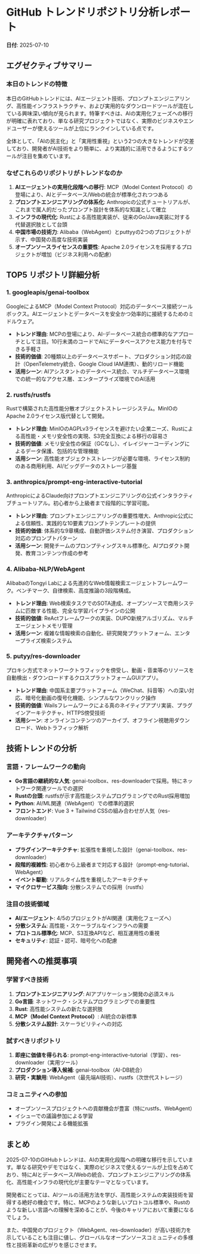 # GitHub トレンドリポジトリ分析レポート

**日付**: 2025-07-10

## エグゼクティブサマリー

### 本日のトレンドの特徴
本日のGitHubトレンドには、AIエージェント技術、プロンプトエンジニアリング、高性能インフラストラクチャ、および実用的なダウンロードツールが混在している興味深い傾向が見られます。特筆すべきは、AIの実用化フェーズへの移行が明確に表れており、単なる研究プロジェクトではなく、実際のビジネスやエンドユーザーが使えるツールが上位にランクインしている点です。

全体として、「AIの民主化」と「実用性重視」という2つの大きなトレンドが交差しており、開発者がAI技術をより簡単に、より実践的に活用できるようにするツールが注目を集めています。

### なぜこれらのリポジトリがトレンドなのか
1. **AIエージェントの実用化段階への移行**: MCP（Model Context Protocol）の登場により、AIとデータベース/Webの統合が標準化されつつある
2. **プロンプトエンジニアリングの体系化**: Anthropicの公式チュートリアルが、これまで属人的だったプロンプト設計を体系的な知識として確立
3. **インフラの現代化**: Rustによる高性能実装が、従来のGo/Java実装に対する代替選択肢として台頭
4. **中国市場の技術力**: Alibaba（WebAgent）とputtyyの2つのプロジェクトが示す、中国発の高度な技術実装
5. **オープンソースライセンスの重要性**: Apache 2.0ライセンスを採用するプロジェクトが増加（ビジネス利用への配慮）

## TOP5 リポジトリ詳細分析

### 1. googleapis/genai-toolbox
GoogleによるMCP（Model Context Protocol）対応のデータベース接続ツールボックス。AIエージェントとデータベースを安全かつ効率的に接続するためのミドルウェア。

- **トレンド理由**: MCPの登場により、AI-データベース統合の標準的なアプローチとして注目。10行未満のコードでAIにデータベースアクセス能力を付与できる手軽さ
- **技術的価値**: 20種類以上のデータベースサポート、プロダクション対応の設計（OpenTelemetry統合、Google Cloud IAM連携）、動的リロード機能
- **活用シーン**: AIアシスタントのデータベース統合、マルチデータベース環境での統一的なアクセス層、エンタープライズ環境でのAI活用

### 2. rustfs/rustfs
Rustで構築された高性能分散オブジェクトストレージシステム。MinIOのApache 2.0ライセンス版代替として開発。

- **トレンド理由**: MinIOのAGPLv3ライセンスを避けたい企業ニーズ、Rustによる高性能・メモリ安全性の実現、S3完全互換による移行の容易さ
- **技術的価値**: メモリ安全性の保証（GCなし）、イレイジャーコーディングによるデータ保護、包括的な管理機能
- **活用シーン**: 高性能オブジェクトストレージが必要な環境、ライセンス制約のある商用利用、AI/ビッグデータのストレージ基盤

### 3. anthropics/prompt-eng-interactive-tutorial
AnthropicによるClaude向けプロンプトエンジニアリングの公式インタラクティブチュートリアル。初心者から上級者まで段階的に学習可能。

- **トレンド理由**: プロンプトエンジニアリングの重要性増大、Anthropic公式による信頼性、実践的な10要素プロンプトテンプレートの提供
- **技術的価値**: 体系的な9章構成、自動評価システム付き演習、プロダクション対応のプロンプトパターン
- **活用シーン**: 開発チームのプロンプティングスキル標準化、AIプロダクト開発、教育コンテンツ作成の参考

### 4. Alibaba-NLP/WebAgent
AlibabaのTongyi Labによる先進的なWeb情報検索エージェントフレームワーク。ベンチマーク、自律検索、高度推論の3段階構成。

- **トレンド理由**: Web検索タスクでのSOTA達成、オープンソースで商用システムに匹敵する性能、完全な学習パイプラインの公開
- **技術的価値**: ReActフレームワークの実装、DUPO新規アルゴリズム、マルチエージェントメモリ管理
- **活用シーン**: 複雑な情報検索の自動化、研究開発プラットフォーム、エンタープライズ検索システム

### 5. putyy/res-downloader
プロキシ方式でネットワークトラフィックを傍受し、動画・音楽等のリソースを自動検出・ダウンロードするクロスプラットフォームGUIアプリ。

- **トレンド理由**: 中国系主要プラットフォーム（WeChat、抖音等）への深い対応、暗号化動画の復号化機能、シンプルなワンクリック操作
- **技術的価値**: Wailsフレームワークによる真のネイティブアプリ実装、プラグインアーキテクチャ、HTTPS傍受技術
- **活用シーン**: オンラインコンテンツのアーカイブ、オフライン視聴用ダウンロード、Webトラフィック解析

## 技術トレンドの分析

### 言語・フレームワークの動向
- **Go言語の継続的な人気**: genai-toolbox、res-downloaderで採用。特にネットワーク関連ツールでの選択
- **Rustの台頭**: rustfsが示す高性能システムプログラミングでのRust採用増加
- **Python**: AI/ML関連（WebAgent）での標準的選択
- **フロントエンド**: Vue 3 + Tailwind CSSの組み合わせが人気（res-downloader）

### アーキテクチャパターン
- **プラグインアーキテクチャ**: 拡張性を重視した設計（genai-toolbox、res-downloader）
- **段階的複雑性**: 初心者から上級者まで対応する設計（prompt-eng-tutorial、WebAgent）
- **イベント駆動**: リアルタイム性を重視したアーキテクチャ
- **マイクロサービス指向**: 分散システムでの採用（rustfs）

### 注目の技術領域
- **AI/エージェント**: 4/5のプロジェクトがAI関連（実用化フェーズへ）
- **分散システム**: 高性能・スケーラブルなインフラへの需要
- **プロトコル標準化**: MCP、S3互換APIなど、相互運用性の重視
- **セキュリティ**: 認証・認可、暗号化への配慮

## 開発者への推奨事項

### 学習すべき技術
1. **プロンプトエンジニアリング**: AIアプリケーション開発の必須スキル
2. **Go言語**: ネットワーク・システムプログラミングでの重要性
3. **Rust**: 高性能システムの新たな選択肢
4. **MCP（Model Context Protocol）**: AI統合の新標準
5. **分散システム設計**: スケーラビリティへの対応

### 試すべきリポジトリ
1. **即座に価値を得られる**: prompt-eng-interactive-tutorial（学習）、res-downloader（実用ツール）
2. **プロダクション導入候補**: genai-toolbox（AI-DB統合）
3. **研究・実験用**: WebAgent（最先端AI技術）、rustfs（次世代ストレージ）

### コミュニティへの参加
- オープンソースプロジェクトへの貢献機会が豊富（特にrustfs、WebAgent）
- イシューでの議論参加による学習
- プラグイン開発による機能拡張

## まとめ

2025-07-10のGitHubトレンドは、AIの実用化段階への明確な移行を示しています。単なる研究やデモではなく、実際のビジネスで使えるツールが上位を占めており、特にAIとデータベース/Webの統合、プロンプトエンジニアリングの体系化、高性能インフラの現代化が主要なテーマとなっています。

開発者にとっては、AIツールの活用方法を学び、高性能システムの実装技術を習得する絶好の機会です。特に、MCPのような新しいプロトコル標準や、Rustのような新しい言語への理解を深めることが、今後のキャリアにおいて重要になるでしょう。

また、中国発のプロジェクト（WebAgent、res-downloader）が高い技術力を示していることも注目に値し、グローバルなオープンソースコミュニティの多様性と技術革新の広がりを感じさせます。